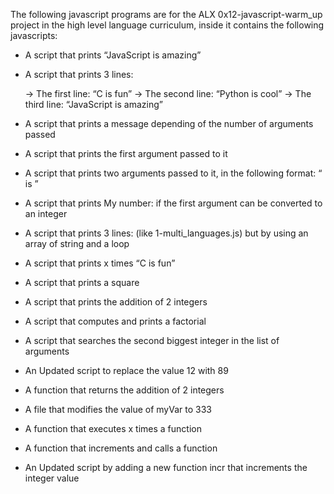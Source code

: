The following javascript programs are for the ALX 0x12-javascript-warm_up project in the high level language curriculum, inside it contains the following javascripts:

* A script that prints “JavaScript is amazing”
* A script that prints 3 lines:

     -> The first line: “C is fun”
     -> The second line: “Python is cool”
     -> The third line: “JavaScript is amazing”

* A script that prints a message depending of the number of arguments passed
* A script that prints the first argument passed to it
* A script that prints two arguments passed to it, in the following format: “ is ”
* A script that prints My number: <first argument converted in integer> if the first argument can be converted to an integer
* A script that prints 3 lines: (like 1-multi_languages.js) but by using an array of string and a loop
* A script that prints x times “C is fun”
* A script that prints a square
* A script that prints the addition of 2 integers
* A script that computes and prints a factorial
* A script that searches the second biggest integer in the list of arguments
* An Updated script to replace the value 12 with 89
* A function that returns the addition of 2 integers
* A file that modifies the value of myVar to 333
* A function that executes x times a function
* A function that increments and calls a function
* An Updated script by adding a new function incr that increments the integer value
